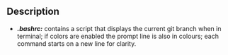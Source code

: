 ## Description
- <i><b>.bashrc:</b></i> contains a script that displays the current git branch when in terminal; if colors are enabled the prompt line is also in colours; each command starts on a new line for clarity.